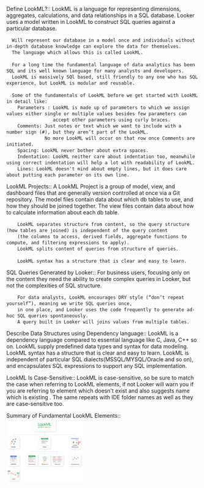 Define LookML?::
      LookML is a language for representing dimensions, aggregates, calculations, and data relationships in a SQL database. 
      Looker uses a model written in LookML to construct SQL queries against a particular database.

      Will represent our database in a model once and individuals without in-depth database knowledge can explore the data for themselves.
      The language which allows this is called LookML.

      For a long time the fundamental language of data analytics has been SQL and its well known language for many analysts and developers. 
      LookML is massively SQl based, still friendly to any one who has SQL experience, but LookML is modular and reusable.

      Some of the fundamentals of LookML before we get started with LookML in detail like:
        Parameters : LookML is made up of parameters to which we assign values either single or multiple values besides few parameters can 
                     accept other parameters using curly braces.
        Comments: Just notes or text which we want to include with a number sign (#), but they aren’t part of the LookML.
                  No more LookML will occur on that row once Comments are initiated.
        Spacing: LookML never bother about extra spaces.
        Indentation: LookML neither care about indentation too, meanwhile using correct indentation will help a lot with readability of LookML.
        Lines: LookML doesn't mind about empty lines, but it does care about putting each parameter on its own line.
  
LookML Projects::
        A LookML Project is a group of model, view, and dashboard files that are generally version controlled at once via a Git repository. 
          The model files contain data about which db tables to use, and how they should be joined together. 
          The view files contain data about how to calculate information about each db table.

        LookML separates structure from content, so the query structure (how tables are joined) is independent of the query content 
        (the columns to access, derived fields, aggregate functions to compute, and filtering expressions to apply).
        LookML splits content of queries from structure of queries.

        LookML syntax has a structure that is clear and easy to learn. 
      
SQL Queries Generated by Looker::
        For business users, focusing only on the content they need the ability to create complex queries in Looker, 
        but not the complexities of SQL structure.
        
        For data analysts, LookML encourages DRY style (“don’t repeat yourself”), meaning we write SQL queries once, 
        in one place, and Looker uses the code frequently to generate ad-hoc SQL queries spontaneously. 
        A query built in Looker will joins values from multiple tables. 

Describe Data Structures using Dependency language::
        LookML is a dependency language compared to essential language like C, Java, C++ so on.
        LookML supply predefined data types and syntax for data modeling. LookML syntax has a structure that is clear and easy to learn. 
        LookML is independent of particular SQL dialects(MSSQL/MYSQL/Oracle and so on), and encapsulates SQL expressions to support any SQL implementation.

LookML Is Case-Sensitive::
        LookML is case-sensitive, so be sure to match the case when referring to LookML elements, 
        if not Looker will warn you if you are referring to element which doesn't exist and also suggests name which is existing .
        The same repeats with IDE folder names as well as they are case-sensitive too. 
        
Summary of Fundamental LookML Elements::        
            <img src="Images/lookml_project_hierarchy.png" width=200>
